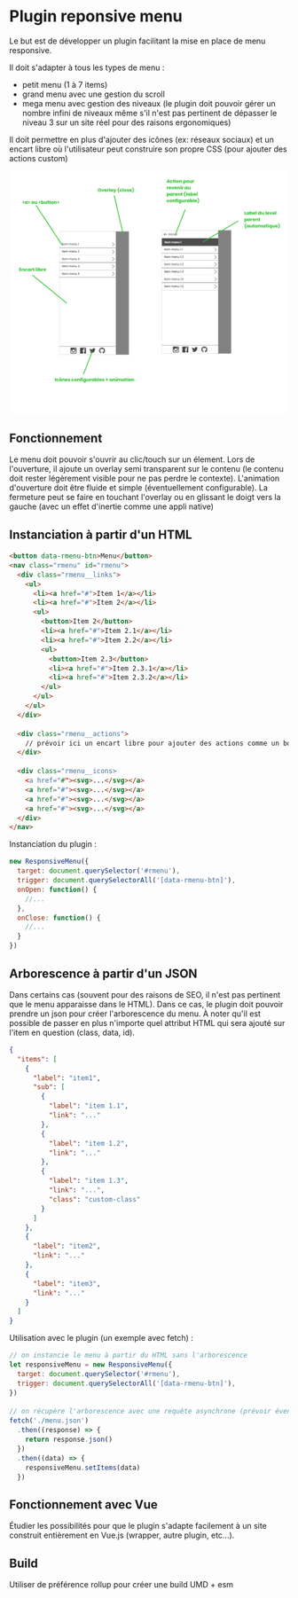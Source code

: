 # Plugin reponsive menu

Le but est de développer un plugin facilitant la mise en place de menu responsive. 

Il doit s'adapter à tous les types de menu :

* petit menu (1 à 7 items)
* grand menu avec une gestion du scroll
* mega menu avec gestion des niveaux (le plugin doit pouvoir gérer un nombre infini de niveaux même s'il n'est pas pertinent de dépasser le niveau 3 sur un site réel pour des raisons ergonomiques)

Il doit permettre en plus d'ajouter des icônes (ex: réseaux sociaux) et un encart libre où l'utilisateur peut construire son propre CSS (pour ajouter des actions custom)

![cdc](cdc.png)

## Fonctionnement

Le menu doit pouvoir s'ouvrir au clic/touch sur un élement. Lors de l'ouverture, il ajoute un overlay semi transparent sur le contenu (le contenu doit rester légèrement visible pour ne pas perdre le contexte).
L'animation d'ouverture doit être fluide et simple (éventuellement configurable). La fermeture peut se faire en touchant l'overlay ou en glissant le doigt vers la gauche (avec un effet d'inertie comme une appli native)

## Instanciation à partir d'un HTML

```html
<button data-rmenu-btn>Menu</button>
<nav class="rmenu" id="rmenu">
  <div class="rmenu__links">
    <ul>
      <li><a href="#">Item 1</a></li>
      <li><a href="#">Item 2</a></li>
      <ul>
        <button>Item 2</button>
        <li><a href="#">Item 2.1</a></li>
        <li><a href="#">Item 2.2</a></li>
        <ul>
          <button>Item 2.3</button>
          <li><a href="#">Item 2.3.1</a></li>
          <li><a href="#">Item 2.3.2</a></li>
        </ul>
      </ul>
    </ul>
  </div>
  
  <div class="rmenu__actions">
    // prévoir ici un encart libre pour ajouter des actions comme un bouton de login, un panier, etc...
  </div>
  
  <div class="rmenu__icons>
    <a href="#"><svg>...</svg></a>
    <a href="#"><svg>...</svg></a>
    <a href="#"><svg>...</svg></a>
    <a href="#"><svg>...</svg></a>
  </div>
</nav>
```

Instanciation du plugin :

```js
new ResponsiveMenu({
  target: document.querySelector('#rmenu'),
  trigger: document.querySelectorAll('[data-rmenu-btn]'),
  onOpen: function() {
    //...
  },
  onClose: function() {
    //...
  }
})
```

## Arborescence à partir d'un JSON

Dans certains cas (souvent pour des raisons de SEO, il n'est pas pertinent que le menu apparaisse dans le HTML). Dans ce cas, le plugin doit pouvoir prendre un json pour créer l'arborescence du menu.
À noter qu'il est possible de passer en plus n'importe quel attribut HTML qui sera ajouté sur l'item en question (class, data, id).

```json
{
  "items": [
    {
      "label": "item1",
      "sub": [
        {
          "label": "item 1.1",
          "link": "..."
        },
        {
          "label": "item 1.2",
          "link": "..."
        },
        {
          "label": "item 1.3",
          "link": "...",
          "class": "custom-class"
        }
      ]
    },
    {
      "label": "item2",
      "link": "..."
    },
    {
      "label": "item3",
      "link": "..."
    }
  ]
}
```

Utilisation avec le plugin (un exemple avec fetch) :

```js
// on instancie le menu à partir du HTML sans l'arborescence
let responsiveMenu = new ResponsiveMenu({
  target: document.querySelector('#rmenu'),
  trigger: document.querySelectorAll('[data-rmenu-btn]'),
})

// on récupère l'arborescence avec une requête asynchrone (prévoir éventuellement un état de chargement si le menu s'ouvre avant la récupération de celle-ci)
fetch('./menu.json')
  .then((response) => {
    return response.json()
  })
  .then((data) => {
    responsiveMenu.setItems(data)
  })
```

## Fonctionnement avec Vue

Étudier les possibilités pour que le plugin s'adapte facilement à un site construit entièrement en Vue.js (wrapper, autre plugin, etc...).

## Build

Utiliser de préférence rollup pour créer une build UMD + esm
